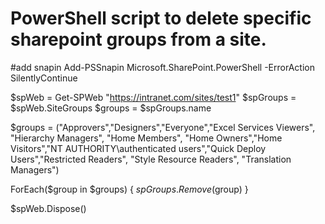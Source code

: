 # PowerShell script to delete specific sharepoint groups from a site.

   #add snapin
   Add-PSSnapin Microsoft.SharePoint.PowerShell -ErrorAction SilentlyContinue
   
   $spWeb = Get-SPWeb "https://intranet.com/sites/test1"
   $spGroups = $spWeb.SiteGroups
   $groups = $spGroups.name

   $groups = ("Approvers","Designers","Everyone","Excel Services Viewers", "Hierarchy Managers", "Home Members", "Home Owners","Home Visitors","NT AUTHORITY\authenticated users","Quick Deploy Users","Restricted Readers", "Style Resource Readers", "Translation Managers")

   ForEach($group in $groups) {
      $spGroups.Remove($group)
   }

   $spWeb.Dispose()